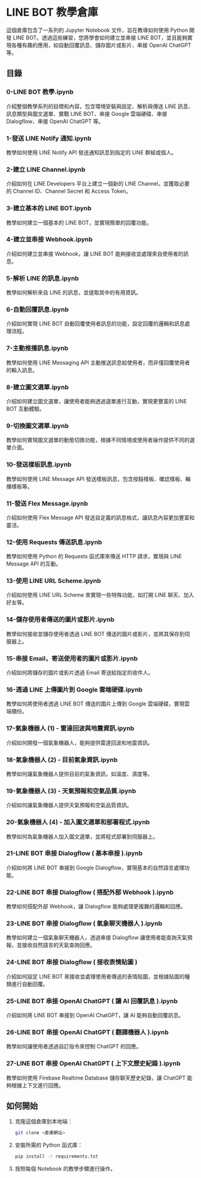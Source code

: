 # LINE BOT 教學倉庫

這個倉庫包含了一系列的 Jupyter Notebook 文件，旨在教導如何使用 Python 開發 LINE BOT。透過這些練習，您將學會如何建立並串接 LINE BOT，並且能夠實現各種有趣的應用，如自動回覆訊息、儲存圖片或影片、串接 OpenAI ChatGPT 等。

## 目錄

### 0-LINE BOT 教學.ipynb
介紹整個教學系列的目標和內容，包含環境安裝與設定、解析與傳送 LINE 訊息、訊息類型與圖文選單、實戰 LINE BOT、串接 Google 雲端硬碟、串接 Dialogflow、串接 OpenAI ChatGPT 等。

### 1-發送 LINE Notify 通知.ipynb
教學如何使用 LINE Notify API 發送通知訊息到指定的 LINE 群組或個人。

### 2-建立 LINE Channel.ipynb
介紹如何在 LINE Developers 平台上建立一個新的 LINE Channel，並獲取必要的 Channel ID、Channel Secret 和 Access Token。

### 3-建立基本的 LINE BOT.ipynb
教學如何建立一個基本的 LINE BOT，並實現簡單的回覆功能。

### 4-建立並串接 Webhook.ipynb
介紹如何建立並串接 Webhook，讓 LINE BOT 能夠接收並處理來自使用者的訊息。

### 5-解析 LINE 的訊息.ipynb
教學如何解析來自 LINE 的訊息，並提取其中的有用資訊。

### 6-自動回覆訊息.ipynb
介紹如何實現 LINE BOT 自動回覆使用者訊息的功能，設定回覆的邏輯和訊息處理流程。

### 7-主動推播訊息.ipynb
教學如何使用 LINE Messaging API 主動推送訊息給使用者，而非僅回覆使用者的輸入訊息。

### 8-建立圖文選單.ipynb
介紹如何建立圖文選單，讓使用者能夠透過選單進行互動，實現更豐富的 LINE BOT 互動體驗。

### 9-切換圖文選單.ipynb
教學如何實現圖文選單的動態切換功能，根據不同情境或使用者操作提供不同的選單介面。

### 10-發送樣板訊息.ipynb
教學如何使用 LINE Message API 發送樣板訊息，包含按鈕樣板、確認樣板、輪播樣板等。

### 11-發送 Flex Message.ipynb
介紹如何使用 Flex Message API 發送自定義的訊息格式，讓訊息內容更加豐富和靈活。

### 12-使用 Requests 傳送訊息.ipynb
教學如何使用 Python 的 Requests 函式庫來傳送 HTTP 請求，實現與 LINE Message API 的互動。

### 13-使用 LINE URL Scheme.ipynb
介紹如何使用 LINE URL Scheme 來實現一些特殊功能，如打開 LINE 聊天、加入好友等。

### 14-儲存使用者傳送的圖片或影片.ipynb
教學如何接收並儲存使用者透過 LINE BOT 傳送的圖片或影片，並將其保存到伺服器上。

### 15-串接 Email，寄送使用者的圖片或影片.ipynb
介紹如何將儲存的圖片或影片透過 Email 寄送給指定的收件人。

### 16-透過 LINE 上傳圖片到 Google 雲端硬碟.ipynb
教學如何將使用者透過 LINE BOT 傳送的圖片上傳到 Google 雲端硬碟，實現雲端備份。

### 17-氣象機器人 (1) - 雷達回波與地震資訊.ipynb
介紹如何開發一個氣象機器人，能夠提供雷達回波和地震資訊。

### 18-氣象機器人 (2) - 目前氣象資訊.ipynb
教學如何讓氣象機器人提供目前的氣象資訊，如溫度、濕度等。

### 19-氣象機器人 (3) - 天氣預報和空氣品質.ipynb
介紹如何讓氣象機器人提供天氣預報和空氣品質資訊。

### 20-氣象機器人 (4) - 加入圖文選單和部署程式.ipynb
教學如何為氣象機器人加入圖文選單，並將程式部署到伺服器上。

### 21-LINE BOT 串接 Dialogflow ( 基本串接 ).ipynb
介紹如何將 LINE BOT 串接到 Google Dialogflow，實現基本的自然語言處理功能。

### 22-LINE BOT 串接 Dialogflow ( 搭配外部 Webhook ).ipynb
教學如何搭配外部 Webhook，讓 Dialogflow 能夠處理更複雜的邏輯和回應。

### 23-LINE BOT 串接 Dialogflow ( 氣象聊天機器人 ).ipynb
教學如何建立一個氣象聊天機器人，透過串接 Dialogflow 讓使用者能查詢天氣預報，並接收自然語言的天氣查詢回應。

### 24-LINE BOT 串接 Dialogflow ( 接收表情貼圖 )
介紹如何設定 LINE BOT 來接收並處理使用者傳送的表情貼圖，並根據貼圖的種類進行自動回覆。

### 25-LINE BOT 串接 OpenAI ChatGPT ( 讓 AI 回覆訊息 ).ipynb
介紹如何將 LINE BOT 串接到 OpenAI ChatGPT，讓 AI 能夠自動回覆訊息。

### 26-LINE BOT 串接 OpenAI ChatGPT ( 翻譯機器人 ).ipynb
教學如何讓使用者透過自訂指令來控制 ChatGPT 的回應。

### 27-LINE BOT 串接 OpenAI ChatGPT ( 上下文歷史紀錄 ).ipynb
教學如何使用 Firebase Realtime Database 儲存聊天歷史紀錄，讓 ChatGPT 能夠根據上下文進行回應。

## 如何開始

1. 克隆這個倉庫到本地端：
    ```sh
    git clone <倉庫網址>
    ```
2. 安裝所需的 Python 函式庫：
    ```sh
    pip install -r requirements.txt
    ```
3. 按照每個 Notebook 的教學步驟進行操作。
